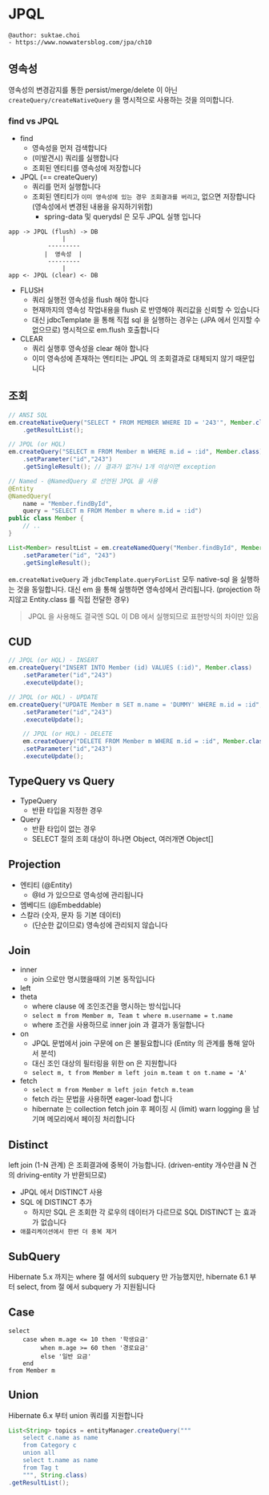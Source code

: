# JPQL

```
@author: suktae.choi
- https://www.nowwatersblog.com/jpa/ch10
```

## 영속성

영속성의 변경감지를 통한 persist/merge/delete 이 아닌 `createQuery/createNativeQuery` 을 명시적으로 사용하는 것을 의미합니다.

### find vs JPQL

- find
  - 영속성을 먼저 검색합니다
  - (미발견시) 쿼리를 실행합니다
  - 조회된 엔티티를 영속성에 저장합니다
- JPQL (== createQuery)
  - 쿼리를 먼저 실행합니다
  - 조회된 엔티티가 `이미 영속성에 있는 경우 조회결과를 버리고`, 없으면 저장합니다 (영속성에서 변경된 내용을 유지하기위함)
    - spring-data 및 querydsl 은 모두 JPQL 실행 입니다

```
app -> JPQL (flush) -> DB
               |          
           ---------
          |  영속성  |
           ---------
               |
app <- JPQL (clear) <- DB
```

- FLUSH
  - 쿼리 실행전 영속성을 flush 해야 합니다
  - 현재까지의 영속성 작업내용을 flush 로 반영해야 쿼리값을 신뢰할 수 있습니다 
  - 대신 jdbcTemplate 을 통해 직접 sql 을 실행하는 경우는 (JPA 에서 인지할 수 없으므로) 명시적으로 em.flush 호출합니다
- CLEAR
  - 쿼리 실행후 영속성을 clear 해야 합니다
  - 이미 영속성에 존재하는 엔티티는 JPQL 의 조회결과로 대체되지 않기 때문입니다

## 조회

```java
// ANSI SQL
em.createNativeQuery("SELECT * FROM MEMBER WHERE ID = '243'", Member.class)
    .getResultList();

// JPQL (or HQL)
em.createQuery("SELECT m FROM Member m WHERE m.id = :id", Member.class)
    .setParameter("id","243")
    .getSingleResult(); // 결과가 없거나 1개 이상이면 exception

// Named - @NamedQuery 로 선언된 JPQL 을 사용
@Entity
@NamedQuery(
    name = "Member.findById",
    query = "SELECT m FROM Member m where m.id = :id")
public class Member {
    // ..
}

List<Member> resultList = em.createNamedQuery("Member.findById", Member.class)
    .setParameter("id", "243")
    .getSingleResult();
```

`em.createNativeQuery` 과 `jdbcTemplate.queryForList` 모두 native-sql 을 실행하는 것을 동일합니다. 대신 em 을 통해 실행하면 영속성에서 관리됩니다. (projection 하지않고 Entity.class 를 직접 전달한 경우)

> JPQL 을 사용해도 결국엔 SQL 이 DB 에서 실행되므로 표현방식의 차이만 있음

## CUD

```java
// JPQL (or HQL) - INSERT
em.createQuery("INSERT INTO Member (id) VALUES (:id)", Member.class)
    .setParameter("id","243")
    .executeUpdate();

// JPQL (or HQL) - UPDATE
em.createQuery("UPDATE Member m SET m.name = 'DUMMY' WHERE m.id = :id", Member.class)
    .setParameter("id","243")
    .executeUpdate();

    // JPQL (or HQL) - DELETE
    em.createQuery("DELETE FROM Member m WHERE m.id = :id", Member.class)
    .setParameter("id","243")
    .executeUpdate();
```

## TypeQuery vs Query

- TypeQuery
  - 반환 타입을 지정한 경우
- Query
  - 반환 타입이 없는 경우
  - SELECT 절의 조회 대상이 하나면 Object, 여러개면 Object[]

## Projection

- 엔티티 (@Entity)
  - @Id 가 있으므로 영속성에 관리됩니다
- 엠베디드 (@Embeddable) 
- 스칼라 (숫자, 문자 등 기본 데이터)
  - (단순한 값이므로) 영속성에 관리되지 않습니다

## Join

- inner
  - join 으로만 명시했을때의 기본 동작입니다
- left
- theta
  - where clause 에 조인조건을 명시하는 방식입니다
  - ```select m from Member m, Team t where m.username = t.name```
  - where 조건을 사용하므로 inner join 과 결과가 동일합니다
- on
  - JPQL 문법에서 join 구문에 on 은 불필요합니다 (Entity 의 관계를 통해 알아서 분석)
  - 대신 조인 대상의 필터링을 위한 on 은 지원합니다
  - ```select m, t from Member m left join m.team t on t.name = 'A'```
- fetch
  - ```select m from Member m left join fetch m.team```
  - fetch 라는 문법을 사용하면 eager-load 합니다
  - hibernate 는 collection fetch join 후 페이징 시 (limit) warn logging 을 남기며 메모리에서 페이징 처리합니다

## Distinct

left join (1-N 관계) 은 조회결과에 중복이 가능합니다. (driven-entity 개수만큼 N 건의 driving-entity 가 반환되므로)

- JPQL 에서 DISTINCT 사용
- SQL 에 DISTINCT 추가
  - 하지만 SQL 은 조회한 각 로우의 데이터가 다르므로 SQL DISTINCT 는 효과가 없습니다
- `애플리케이션에서 한번 더 중복 제거`

## SubQuery

Hibernate 5.x 까지는 where 절 에서의 subquery 만 가능했지만, hibernate 6.1 부터 select, from 절 에서 subquery 가 지원됩니다

## Case

```jpql
select
    case when m.age <= 10 then '학생요금'
         when m.age >= 60 then '경로요금'
         else '일반 요금'
    end
from Member m
```

## Union

Hibernate 6.x 부터 union 쿼리를 지원합니다

```java
List<String> topics = entityManager.createQuery("""
    select c.name as name
    from Category c
    union all
    select t.name as name
    from Tag t
    """, String.class)
.getResultList();
```